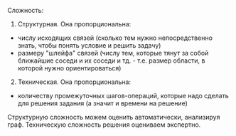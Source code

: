 
Сложность:
1. Структурная. Она пропорциональна:
- числу исходящих связей (сколько тем нужно непосредственно знать, чтобы понять условие и решить задачу)
- размеру "шлейфа" связей (числу тем, которые тянут за собой ближайшие соседи и их соседи и тд. - т.е. размер области, в которой нужно ориентироваться)
 2. Техническая. Она пропорциональна: 
- количеству промежуточных шагов-операций, которые надо сделать для решения задания (а значит и времени на решение)

Структурную сложность можем оценить автоматически, анализируя граф.
Техническую сложность решения оцениваем экспертно.